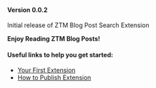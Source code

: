 #### Version 0.0.2

Initial release of ZTM Blog Post Search Extension

**Enjoy Reading ZTM Blog Posts!**

#### Useful links to help you get started:

- [Your First Extension](https://code.visualstudio.com/api/get-started/your-first-extension)
- [How to Publish Extension](https://code.visualstudio.com/api/working-with-extensions/publishing-extension)
